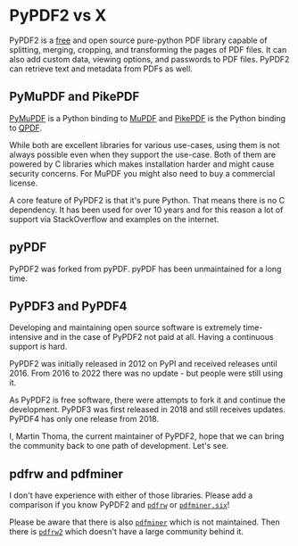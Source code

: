 # PyPDF2 vs X

PyPDF2 is a [free] and open source pure-python PDF library capable of
splitting, merging, cropping, and transforming the pages of PDF files.
It can also add custom data, viewing options, and passwords to PDF
files. PyPDF2 can retrieve text and metadata from PDFs as well.

## PyMuPDF and PikePDF

[PyMuPDF] is a Python binding to [MuPDF] and [PikePDF] is the Python
binding to [QPDF].

While both are excellent libraries for various use-cases, using them is
not always possible even when they support the use-case. Both of them
are powered by C libraries which makes installation harder and might
cause security concerns. For MuPDF you might also need to buy a
commercial license.

A core feature of PyPDF2 is that it's pure Python. That means there is
no C dependency. It has been used for over 10 years and for this reason
a lot of support via StackOverflow and examples on the internet.

## pyPDF

PyPDF2 was forked from pyPDF. pyPDF has been unmaintained for a long
time.

## PyPDF3 and PyPDF4

Developing and maintaining open source software is extremely
time-intensive and in the case of PyPDF2 not paid at all. Having a
continuous support is hard.

PyPDF2 was initially released in 2012 on PyPI and received releases
until 2016. From 2016 to 2022 there was no update - but people were
still using it.

As PyPDF2 is free software, there were attempts to fork it and continue
the development. PyPDF3 was first released in 2018 and still receives
updates. PyPDF4 has only one release from 2018.

I, Martin Thoma, the current maintainer of PyPDF2, hope that we can
bring the community back to one path of development. Let's see.

  [free]: https://en.wikipedia.org/wiki/Free_software
  [PyMuPDF]: https://pypi.org/project/PyMuPDF/
  [MuPDF]: https://mupdf.com/
  [PikePDF]: https://pypi.org/project/pikepdf/
  [QPDF]: https://github.com/qpdf/qpdf


## pdfrw and pdfminer

I don't have experience with either of those libraries. Please add a
comparison if you know PyPDF2 and [`pdfrw`](https://pypi.org/project/pdfrw/) or
[`pdfminer.six`](https://pypi.org/project/pdfminer.six/)!

Please be aware that there is also
[`pdfminer`](https://pypi.org/project/pdfminer/) which is not maintained.
Then there is [`pdfrw2`](https://pypi.org/project/pdfrw2/) which doesn't have
a large community behind it.
